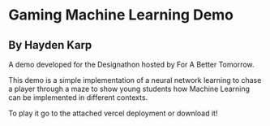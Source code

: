# Gaming Machine Learning Demo
## By Hayden Karp

A demo developed for the Designathon hosted by For A Better Tomorrow.

This demo is a simple implementation of a neural network learning to chase a player through a maze to show young students how Machine Learning can be implemented in different contexts.

To play it go to the attached vercel deployment or download it!
